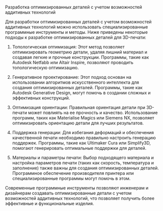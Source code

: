 Разработка оптимизированных деталей с учетом возможностей аддитивных технологий

Для разработки оптимизированных деталей с учетом возможностей аддитивных технологий можно использовать специализированные программные инструменты и методы. Ниже приведены некоторые подходы к разработке оптимизированных деталей для 3D-печати:

1. Топологическая оптимизация: Этот метод позволяет оптимизировать геометрию детали, удаляя лишний материал и создавая легкие и прочные конструкции. Программы, такие как Autodesk Netfabb или Altair Inspire, позволяют проводить топологическую оптимизацию.

2. Генеративное проектирование: Этот подход основан на использовании алгоритмов искусственного интеллекта для создания оптимизированных деталей. Программы, такие как Autodesk Generative Design, могут помочь в создании сложных и эффективных конструкций.

3. Оптимизация ориентации: Правильная ориентация детали при 3D-печати может повлиять на ее прочность и качество. Использование программ, таких как Materialise Magics или Siemens NX, позволяет оптимизировать ориентацию детали для лучших результатов.

4. Поддержка генерации: Для избегания деформаций и обеспечения качественной печати необходимо правильно настроить генерацию поддержек. Программы, такие как Ultimaker Cura или Simplify3D, помогают генерировать оптимальные поддержки для деталей.

5. Материалы и параметры печати: Выбор подходящего материала и настройка параметров печати (таких как скорость, температура и заполнение) также важны для создания оптимизированных деталей. Программное обеспечение производителя принтера или специализированные программы могут помочь в этом.

Современные программные инструменты позволяют инженерам и дизайнерам создавать оптимизированные детали с учетом возможностей аддитивных технологий, что позволяет получить более эффективные и функциональные изделия.